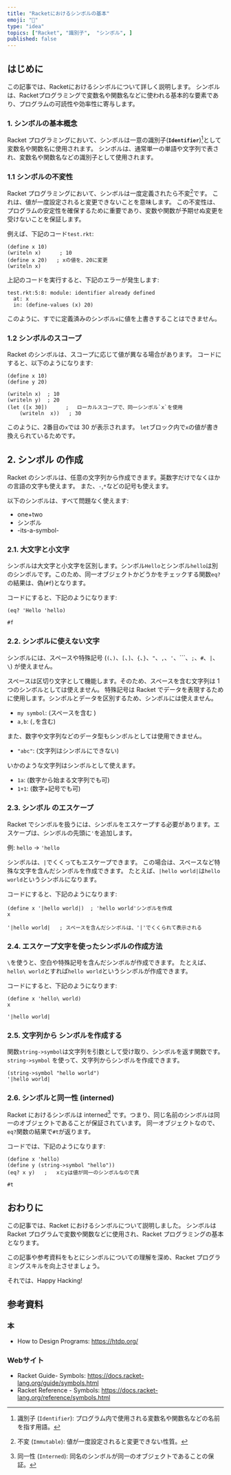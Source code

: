 ```yaml
---
title: "Racketにおけるシンボルの基本"
emoji: "🎾"
type: "idea"
topics: ["Racket", "識別子",  "シンボル", ]
published: false
---
```


## はじめに

この記事では、Racketにおけるシンボルについて詳しく説明します。
シンボルは、Racketプログラミングで変数名や関数名などに使われる基本的な要素であり、プログラムの可読性や効率性に寄与します。

### 1. シンボルの基本概念

Racket プログラミングにおいて、シンボルは一意の識別子(**`Identifier`**)[^1]として変数名や関数名に使用されます。
シンボルは、通常単一の単語や文字列で表され、変数名や関数名などの識別子として使用されます。

[^1]: 識別子 (`Identifier`): プログラム内で使用される変数名や関数名などの名前を指す用語。

### 1.1 シンボルの不変性

Racket プログラミングにおいて、シンボルは一度定義されたら不変[^2]です。
これは、値が一度設定されると変更できないことを意味します。
この不変性は、プログラムの安定性を確保するために重要であり、変数や関数が予期せぬ変更を受けないことを保証します。

例えば、下記のコード`test.rkt`:

```racket:test.rkt
(define x 10)
(writeln x)      ; 10
(define x 20)   ; xの値を、20に変更
(writeln x)
```

上記のコードを実行すると、下記のエラーが発生します:

```racket
test.rkt:5:8: module: identifier already defined
  at: x
  in: (define-values (x) 20)
```

このように、すでに定義済みのシンボル`x`に値を上書きすることはできません。

[^2]: 不変 (`Immutable`): 値が一度設定されると変更できない性質。

### 1.2 シンボルのスコープ

Racket のシンボルは、スコープに応じて値が異なる場合があります。
コードにすると、以下のようになります:

```racket
(define x 10)
(define y 20)

(writeln x)  ; 10
(writeln y)  ; 20
(let ([x 30])      ; 　ローカルスコープで、同一シンボル`x`を使用
    (writeln  x))   ; 30

```

このように、2番目の`x`では 30 が表示されます。
`let`ブロック内で`x`の値が書き換えられているためです。

## 2. シンボル の作成

Racket のシンボルは、任意の文字列から作成できます。英数字だけでなくほかの言語の文字も使えます。
また、`-`,`*`などの記号も使えます。

以下のシンボルは、すべて問題なく使えます:

- one+two
- シンボル
- -its-a-symbol-

### 2.1. 大文字と小文字

シンボルは大文字と小文字を区別します。シンボル`Hello`とシンボル`hello`は別のシンボルです。このため、同一オブジェクトかどうかをチェックする関数`eq?`の結果は、偽(`#f`)となります。

コードにすると、下記のようになります:

```racket
(eq? 'Hello 'hello)

#f
```

### 2.2. シンボルに使えない文字

シンボルには、スペースや特殊記号 (`(`、`)`、`[`、`]`、`{`、`}`、`"`、`,`、`'`、```、`;`、`#`、`|`、`\`) が使えません。

スペースは区切り文字として機能します。そのため、スペースを含む文字列は 1つのシンボルとしては使えません。
特殊記号は Racket でデータを表現するために使用します。シンボルとデータを区別するため、シンボルには使えません。

- `my symbol`: (スペースを含む )
- `a,b`: (`,`を含む)

また、数字や文字列などのデータ型もシンボルとしては使用できません。

- `"abc"`: (文字列はシンボルにできない)

いかのような文字列はシンボルとして使えます。

- `1a`: (数字から始まる文字列でも可)
- `1+1`: (数字+記号でも可)

### 2.3. シンボル のエスケープ

Racket でシンボルを扱うには、シンボルをエスケープする必要があります。エスケープは、シンボルの先頭に`'`を追加します。

例:
`hello`  → `'hello`

シンボルは、`|`でくくってもエスケープできます。
この場合は、スペースなど特殊な文字を含んだシンボルを作成できます。
たとえば、`|hello world|`は`hello world`というシンボルになります。

コードにすると、下記のようになります:

```racket
(define x '|hello world|)  ; 'hello world'シンボルを作成
x

'|hello world|   ; スペースを含んだシンボルは、'|'でくくられて表示される
```

### 2.4. エスケープ文字を使ったシンボルの作成方法

`\`を使うと、空白や特殊記号を含んだシンボルが作成できます。
たとえば、`hello\ world`とすれば`hello world`というシンボルが作成できます。

コードにすると、下記のようになります:

```racket
(define x 'hello\ world)
x

'|hello world|
```

### 2.5. 文字列から シンボルを作成する

関数`string->symbol`は文字列を引数として受け取り、シンボルを返す関数です。
`string->symbol`  を使って、文字列からシンボルを作成できます。

```racket
(string->symbol "hello world")
'|hello world|
```

### 2.6. シンボルと同一性 (interned)

Racket におけるシンボルは interned[^3] です。つまり、同じ名前のシンボルは同一のオブジェクトであることが保証されています。
同一オブジェクトなので、`eq?`関数の結果で`#t`が返ります。

コードでは、下記のようになります:

```racket
(define x 'hello)
(define y (string->symbol "hello"))
(eq? x y)   ;   xとyは値が同一のシンボルなので真

#t
```

[^3]: 同一性 (`Interned`):  同名のシンボルが同一のオブジェクトであることの保証。

## おわりに

この記事では、Racket におけるシンボルについて説明しました。
シンボルは Racket プログラムで変数や関数などに使用され、Racket プログラミングの基本となります。

この記事や参考資料をもとにシンボルについての理解を深め、Racket プログラミングスキルを向上させましょう。

それでは、Happy Hacking!

## 参考資料

### 本

- How to Design Programs: <https://htdp.org/>

### Webサイト

- Racket Guide- Symbols: <https://docs.racket-lang.org/guide/symbols.html>
- Racket Reference - Symbols: <https://docs.racket-lang.org/reference/symbols.html>
